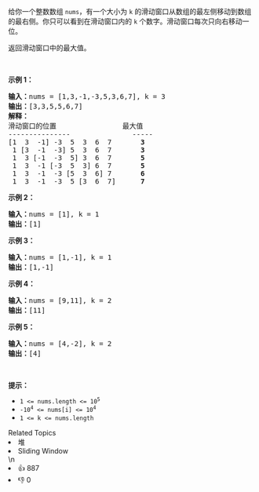 <p>给你一个整数数组 <code>nums</code>，有一个大小为 <code>k</code><em> </em>的滑动窗口从数组的最左侧移动到数组的最右侧。你只可以看到在滑动窗口内的 <code>k</code> 个数字。滑动窗口每次只向右移动一位。</p>

<p>返回滑动窗口中的最大值。</p>

<p> </p>

<p><strong>示例 1：</strong></p>

<pre>
<b>输入：</b>nums = [1,3,-1,-3,5,3,6,7], k = 3
<b>输出：</b>[3,3,5,5,6,7]
<b>解释：</b>
滑动窗口的位置                最大值
---------------               -----
[1  3  -1] -3  5  3  6  7       <strong>3</strong>
 1 [3  -1  -3] 5  3  6  7       <strong>3</strong>
 1  3 [-1  -3  5] 3  6  7      <strong> 5</strong>
 1  3  -1 [-3  5  3] 6  7       <strong>5</strong>
 1  3  -1  -3 [5  3  6] 7       <strong>6</strong>
 1  3  -1  -3  5 [3  6  7]      <strong>7</strong>
</pre>

<p><strong>示例 2：</strong></p>

<pre>
<b>输入：</b>nums = [1], k = 1
<b>输出：</b>[1]
</pre>

<p><strong>示例 3：</strong></p>

<pre>
<b>输入：</b>nums = [1,-1], k = 1
<b>输出：</b>[1,-1]
</pre>

<p><strong>示例 4：</strong></p>

<pre>
<b>输入：</b>nums = [9,11], k = 2
<b>输出：</b>[11]
</pre>

<p><strong>示例 5：</strong></p>

<pre>
<b>输入：</b>nums = [4,-2], k = 2
<b>输出：</b>[4]</pre>

<p> </p>

<p><b>提示：</b></p>

<ul>
	<li><code>1 <= nums.length <= 10<sup>5</sup></code></li>
	<li><code>-10<sup>4</sup> <= nums[i] <= 10<sup>4</sup></code></li>
	<li><code>1 <= k <= nums.length</code></li>
</ul>
<div><div>Related Topics</div><div><li>堆</li><li>Sliding Window</li></div></div>\n<div><li>👍 887</li><li>👎 0</li></div>
